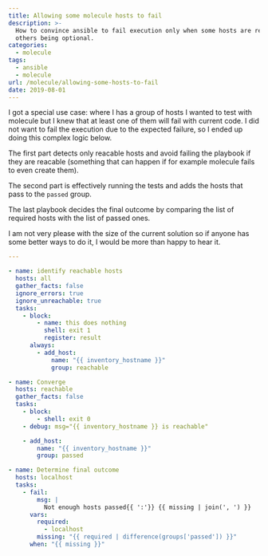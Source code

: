 ```yaml
---
title: Allowing some molecule hosts to fail
description: >-
  How to convince ansible to fail execution only when some hosts are required,
  others being optional.
categories:
  - molecule
tags:
  - ansible
  - molecule
url: /molecule/allowing-some-hosts-to-fail
date: 2019-08-01
---
```


I got a special use case: where I has a group of hosts I wanted to test with molecule but I knew that at least one of them will fail with current code. I did not want to fail the execution due to the expected failure, so I ended up doing this complex logic below.

The first part detects only reacable hosts and avoid failing the playbook if they are reacable \(something that can happen if for example molecule fails to even create them\).

The second part is effectively running the tests and adds the hosts that pass to the `passed` group.

The last playbook decides the final outcome by comparing the list of required hosts with the list of passed ones.

I am not very please with the size of the current solution so if anyone has some better ways to do it, I would be more than happy to hear it.

```yaml
---

- name: identify reachable hosts
  hosts: all
  gather_facts: false
  ignore_errors: true
  ignore_unreachable: true
  tasks:
    - block:
        - name: this does nothing
          shell: exit 1
          register: result
      always:
        - add_host:
            name: "{{ inventory_hostname }}"
            group: reachable

- name: Converge
  hosts: reachable
  gather_facts: false
  tasks:
    - block:
        - shell: exit 0
    - debug: msg="{{ inventory_hostname }} is reachable"

    - add_host:
        name: "{{ inventory_hostname }}"
        group: passed

- name: Determine final outcome
  hosts: localhost
  tasks:
    - fail:
        msg: |
          Not enough hosts passed{{ ':'}} {{ missing | join(', ') }}
      vars:
        required:
          - localhost
        missing: "{{ required | difference(groups['passed']) }}"
      when: "{{ missing }}"
```

